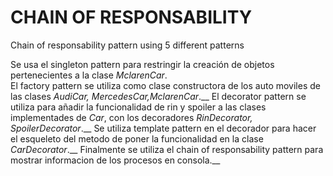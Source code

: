 # CHAIN OF RESPONSABILITY
Chain of responsability pattern using 5 different patterns

Se usa el singleton pattern para restringir la creación de objetos pertenecientes a la clase *MclarenCar*.<br />
El factory pattern se utiliza como clase constructora de los auto moviles de las clases *AudiCar, MercedesCar,MclarenCar*.__
El decorator pattern se utiliza para añadir la funcionalidad de rin y spoiler a las clases implementades de *Car*, con los decoradores *RinDecorator, SpoilerDecorator*.__
Se utiliza template pattern en el decorador para hacer el esqueleto del metodo de poner la funcionalidad en la clase *CarDecorator*.__
Finalmente se utiliza el chain of responsability pattern para mostrar informacion de los procesos en consola.__
